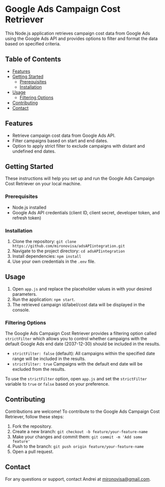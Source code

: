 # Google Ads Campaign Cost Retriever

This Node.js application retrieves campaign cost data from Google Ads using the Google Ads API and provides options to filter and format the data based on specified criteria.

## Table of Contents

- [Features](#features)
- [Getting Started](#getting-started)
  - [Prerequisites](#prerequisites)
  - [Installation](#installation)
- [Usage](#usage)
  - [Filtering Options](#filtering-options)
- [Contributing](#contributing)
- [Contact](#contact)

## Features

- Retrieve campaign cost data from Google Ads API.
- Filter campaigns based on start and end dates.
- Option to apply strict filter to exclude campaigns with distant and undefined end dates.

## Getting Started

These instructions will help you set up and run the Google Ads Campaign Cost Retriever on your local machine.

### Prerequisites

- Node.js installed
- Google Ads API credentials (client ID, client secret, developer token, and refresh token)

### Installation

1. Clone the repository: `git clone https://github.com/mironovisa/adsAPIintegration.git`
2. Navigate to the project directory: `cd adsAPIintegration`
3. Install dependencies: `npm install`
4. Use your own credentials in the `.env` file.

## Usage

1. Open `app.js` and replace the placeholder values in with your desired parameters.
2. Run the application: `npm start`.
3. The retrieved campaign id/label/cost data will be displayed in the console.

### Filtering Options

The Google Ads Campaign Cost Retriever provides a filtering option called `strictFilter` which allows you to control whether campaigns with the default Google Ads end date (2037-12-30) should be included in the results.


- `strictFilter: false` (default): All campaigns within the specified date range will be included in the results.
- `strictFilter: true`  Campaigns with the default end date will be excluded from the results.

To use the `strictFilter` option, open `app.js` and set the `strictFilter` variable to `true` or `false` based on your preference.

## Contributing

Contributions are welcome! To contribute to the Google Ads Campaign Cost Retriever, follow these steps:

1. Fork the repository.
2. Create a new branch: `git checkout -b feature/your-feature-name`
3. Make your changes and commit them: `git commit -m 'Add some feature'`
4. Push to the branch: `git push origin feature/your-feature-name`
5. Open a pull request.

## Contact

For any questions or support, contact Andrei at mironovisa@gmail.com.
